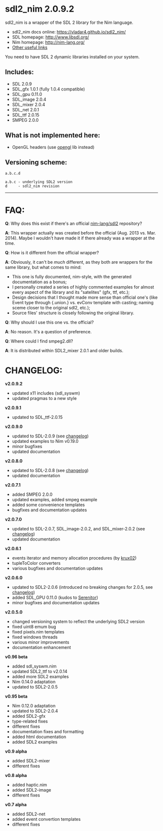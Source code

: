sdl2_nim 2.0.9.2
================

sdl2_nim is a wrapper of the SDL 2 library for the Nim language.

* sdl2_nim docs online: https://vladar4.github.io/sdl2_nim/
* SDL homepage: http://www.libsdl.org/
* Nim homepage: http://nim-lang.org/
* [Other useful links](LINKS.md)

You need to have SDL 2 dynamic libraries installed on your system.

Includes:
---------
* SDL 2.0.9
* SDL_gfx 1.0.1 (fully 1.0.4 compatible)
* SDL_gpu 0.11.0
* SDL_image 2.0.4
* SDL_mixer 2.0.4
* SDL_net 2.0.1
* SDL_ttf 2.0.15
* SMPEG 2.0.0

What is not implemented here:
-------------------------------

* OpenGL headers (use [opengl](https://github.com/nim-lang/opengl) lib instead)

Versioning scheme:
------------------
```
a.b.c.d

a.b.c - underlying SDL2 version
d     - sdl2_nim revision
```

----------------------------------------

FAQ:
====
**Q**: Why does this exist if there's an official [nim-lang/sdl2](https://github.com/nim-lang/sdl2) repository?

**A**: This wrapper actually was created before the official (Aug. 2013 vs. Mar. 2014). Maybe I wouldn't have made it if there already was a wrapper at the time.

**Q**: How is it different from the official wrapper?

**A**: Obviously, it can't be *much* different, as they both are wrappers for the same library, but what comes to mind:

* This one is fully documented, nim-style, with the generated documentation as a bonus;
* I personally created a series of highly commented examples for almost every aspect of the library and its "satelites" (gfx, ttf, etc.);
* Design decisions that I thought made more sense than official one's (like Event type through {.union.} vs. evConv template with casting; naming sceme closer to the original sdl2, etc.);
* Source files' structure is closely following the original library.

**Q**: Why should I use this one vs. the official?

**A**: No reason. It's a question of preference.

**Q**: Where could I find smpeg2.dll?

**A**: It is distributed within SDL2_mixer 2.0.1 and older builds.


CHANGELOG:
==========

**v2.0.9.2**
* updated x11 includes (sdl_syswm)
* updated pragmas to a new style

**v2.0.9.1**
* updated to SDL_ttf-2.0.15

**v2.0.9.0**
* updated to SDL-2.0.9 (see [changelog](https://github.com/Vladar4/sdl2_nim/blob/master/CHANGELOG-2.0.9.md))
* updated examples to Nim v0.19.0
* minor bugfixes
* updated documentation

**v2.0.8.0**
* updated to SDL-2.0.8 (see [changelog](https://github.com/Vladar4/sdl2_nim/blob/master/CHANGELOG-2.0.8.md))
* updated documentation

**v2.0.7.1**
* added SMPEG 2.0.0
* updated examples, added smpeg example
* added some convenience templates
* bugfixes and documentation updates

**v2.0.7.0**
* updated to SDL-2.0.7, SDL_image-2.0.2, and SDL_mixer-2.0.2 (see [changelog](https://github.com/Vladar4/sdl2_nim/blob/master/CHANGELOG-2.0.7.md))
* updated documentation

**v2.0.6.1**
* events iterator and memory allocation procedures (by [krux02](https://github.com/krux02))
* tupleToColor converters
* various bugfixes and documentation updates

**v2.0.6.0**
* updated to SDL2-2.0.6 (introduced no breaking changes for 2.0.5, see [changelog](https://github.com/Vladar4/sdl2_nim/blob/master/CHANGELOG-2.0.6.md))
* added SDL_GPU 0.11.0 (kudos to [Serenitor](https://github.com/Serenitor))
* minor bugfixes and documentation updates

**v2.0.5.0**
* changed versioning system to reflect the underlying SDL2 version
* fixed uint8 emum bug
* fixed pixels.nim templates
* fixed windows threads
* various minor improvements
* documentation enhancement

**v0.96 beta**
* added sdl_syswm.nim
* updated SDL2_ttf to v2.0.14
* added more SDL2 examples
* Nim 0.14.0 adaptation
* updated to SDL2-2.0.5

**v0.95 beta**
* Nim 0.12.0 adaptation
* updated to SDL2-2.0.4
* added SDL2-gfx
* type-related fixes
* different fixes
* documentation fixes and formatting
* added html documentation
* added SDL2 examples

**v0.9 alpha**
* added SDL2-mixer
* different fixes

**v0.8 alpha**
* added haptic.nim
* added SDL2-image
* different fixes

**v0.7 alpha**
* added SDL2-net
* added event convertion templates
* different fixes
